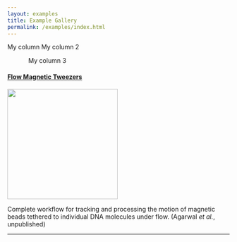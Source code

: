 ```yaml
---
layout: examples
title: Example Gallery
permalink: /examples/index.html
---
```


<tab class='container-lg clearfix'>
  <tab class='col-4 float-left border p-4'>
    My column
  </tab>
  <tab class='col-4 float-left border p-4'>
    My column 2
  </tab>
</tab>

<ol>
  <ol>
    My column 3
  </ol>
</ol>




#### [Flow Magnetic Tweezers](flow-Magnetic-Tweezers)

<img align='center' src='{{site.baseurl}}/examples/img/index/img1.png' width='250' />


Complete workflow for tracking and processing the motion of magnetic beads tethered to individual DNA molecules under flow. (Agarwal _et al._, unpublished)


---
